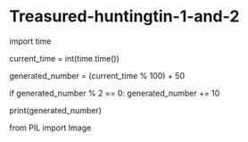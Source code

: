 # Treasured-huntingtin-1-and-2
import time

current_time = int(time.time())

generated_number = (current_time % 100) + 50

if generated_number % 2 == 0: generated_number += 10

print(generated_number)

from PIL import Image

